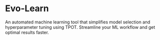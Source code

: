 # Evo-Learn
An automated machine learning tool that simplifies model selection and hyperparameter tuning using TPOT. Streamline your ML workflow and get optimal results faster.

